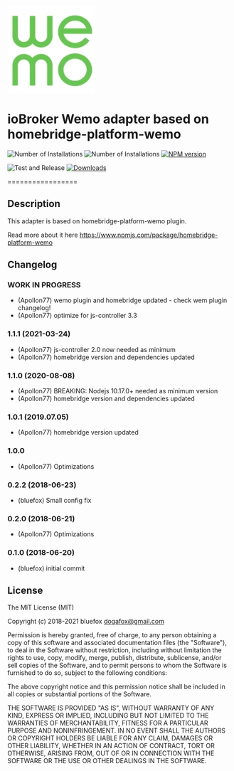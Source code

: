 ![Logo](admin/ham-wemo.png)
# ioBroker Wemo adapter based on homebridge-platform-wemo
![Number of Installations](http://iobroker.live/badges/ham-wemo-installed.svg)
![Number of Installations](http://iobroker.live/badges/ham-wemo-stable.svg)
[![NPM version](http://img.shields.io/npm/v/iobroker.ham-wemo.svg)](https://www.npmjs.com/package/iobroker.ham-wemo)

![Test and Release](https://github.com/ioBroker/iobroker.ham-wemo/workflows/Test%20and%20Release/badge.svg)
[![Downloads](https://img.shields.io/npm/dm/iobroker.ham-wemo.svg)](https://www.npmjs.com/package/iobroker.ham-wemo)

=================

## Description
This adapter is based on homebridge-platform-wemo plugin.

Read more about it here https://www.npmjs.com/package/homebridge-platform-wemo

## Changelog

### __WORK IN PROGRESS__
* (Apollon77) wemo plugin and homebridge updated - check wem plugin changelog!
* (Apollon77) optimize for js-controller 3.3

### 1.1.1 (2021-03-24)
* (Apollon77) js-controller 2.0 now needed as minimum
* (Apollon77) homebridge version and dependencies updated


### 1.1.0 (2020-08-08)
* (Apollon77) BREAKING: Nodejs 10.17.0+ needed as minimum version
* (Apollon77) homebridge version and dependencies updated

### 1.0.1 (2019.07.05)
* (Apollon77) homebridge version updated

### 1.0.0
* (Apollon77) Optimizations

### 0.2.2 (2018-06-23)
* (bluefox) Small config fix

### 0.2.0 (2018-06-21)
* (Apollon77) Optimizations

### 0.1.0 (2018-06-20)
* (bluefox) initial commit

## License
The MIT License (MIT)

Copyright (c) 2018-2021 bluefox <dogafox@gmail.com>

Permission is hereby granted, free of charge, to any person obtaining a copy
of this software and associated documentation files (the "Software"), to deal
in the Software without restriction, including without limitation the rights
to use, copy, modify, merge, publish, distribute, sublicense, and/or sell
copies of the Software, and to permit persons to whom the Software is
furnished to do so, subject to the following conditions:

The above copyright notice and this permission notice shall be included in
all copies or substantial portions of the Software.

THE SOFTWARE IS PROVIDED "AS IS", WITHOUT WARRANTY OF ANY KIND, EXPRESS OR
IMPLIED, INCLUDING BUT NOT LIMITED TO THE WARRANTIES OF MERCHANTABILITY,
FITNESS FOR A PARTICULAR PURPOSE AND NONINFRINGEMENT. IN NO EVENT SHALL THE
AUTHORS OR COPYRIGHT HOLDERS BE LIABLE FOR ANY CLAIM, DAMAGES OR OTHER
LIABILITY, WHETHER IN AN ACTION OF CONTRACT, TORT OR OTHERWISE, ARISING FROM,
OUT OF OR IN CONNECTION WITH THE SOFTWARE OR THE USE OR OTHER DEALINGS IN
THE SOFTWARE.
